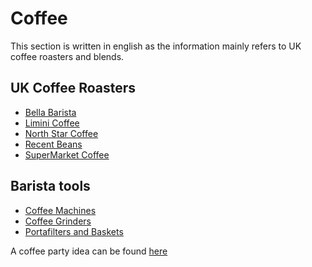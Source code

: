 # Coffee

This section is written in english as the information mainly refers to UK coffee roasters and blends.

## UK Coffee Roasters

* [Bella Barista](./bella-barista)
* [Limini Coffee](./limini-coffee)
* [North Star Coffee](./north-star-coffee)
* [Recent Beans](./recent-beans)
* [SuperMarket Coffee](./supermarket-coffe)

## Barista tools

* [Coffee Machines](./coffee-machines)
* [Coffee Grinders](./coffee-grinders)
* [Portafilters and Baskets](./portafilters-and-baskets)

A coffee party idea can be found [here](./coffee-party.md)